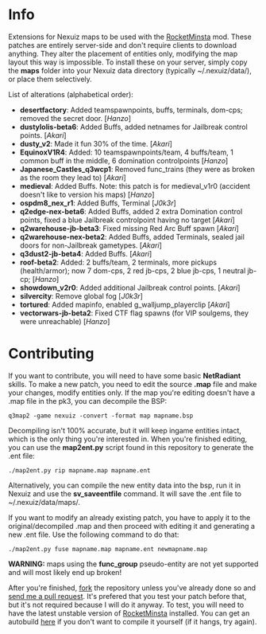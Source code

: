 Info
==============

Extensions for Nexuiz maps to be used with the [RocketMinsta](https://github.com/nexAkari/RocketMinsta) mod. These patches are entirely server-side and don't require clients to download anything. They alter the placement of entities only, modifying the map layout this way is impossible. To install these on your server, simply copy the **maps** folder into your Nexuiz data directory (typically ~/.nexuiz/data/), or place them selectively.

List of alterations (alphabetical order):
* **desertfactory**: Added teamspawnpoints, buffs, terminals, dom-cps; removed the secret door. [_Hanzo_]
* **dustylolis-beta6**: Added Buffs, added netnames for Jailbreak control points. [_Akari_]
* **dusty_v2**: Made it fun 30% of the time. [_Akari_]
* **EquinoxV1R4**: Added: 10 teamspawnpoints/team, 4 buffs/team, 1 common buff in the middle, 6 domination controlpoints [_Hanzo_]
* **Japanese_Castles_q3wcp1**: Removed func_trains (they were as broken as the room they lead to) [_Akari_]
* **medieval**: Added Buffs. Note: this patch is for medieval_v1r0 (accident doesn't like to version his maps) [_Hanzo_]
* **ospdm8_nex_r1**: Added Buffs, Terminal [_J0k3r_]
* **q2edge-nex-beta6**: Added Buffs, added 2 extra Domination control points, fixed a blue Jailbreak controlpoint having no target [_Akari_]
* **q2warehouse-jb-beta3**: Fixed missing Red Arc Buff spawn [_Akari_]
* **q2warehouse-nex-beta2**: Added Buffs, added Terminals, sealed jail doors for non-Jailbreak gametypes. [_Akari_]
* **q3dust2-jb-beta4**: Added Buffs. [_Akari_]
* **roof-beta2**: Added: 2 buffs/team, 2 terminals, more pickups (health/armor); now 7 dom-cps, 2 red jb-cps, 2 blue jb-cps, 1 neutral jb-cp; [_Hanzo_]
* **showdown_v2r0**: Added additional Jailbreak control points. [_Akari_]
* **silvercity**: Remove global fog [_J0k3r_]
* **tortured**: Added mapinfo, enabled g_walljump_playerclip [_Akari_]
* **vectorwars-jb-beta2**: Fixed CTF flag spawns (for VIP soulgems, they were unreachable) [_Hanzo_]

Contributing
==============

If you want to contribute, you will need to have some basic **NetRadiant** skills. To make a new patch, you need to edit the source **.map** file and make your changes, modify entities only. If the map you're editing doesn't have a .map file in the pk3, you can decompile the BSP:

    q3map2 -game nexuiz -convert -format map mapname.bsp

Decompiling isn't 100% accurate, but it will keep ingame entities intact, which is the only thing you're interested in. When you're finished editing, you can use the **map2ent.py** script found in this repository to generate the .ent file:

    ./map2ent.py rip mapname.map mapname.ent

Alternatively, you can compile the new entity data into the bsp, run it in Nexuiz and use the **sv_saveentfile** command. It will save the .ent file to ~/.nexuiz/data/maps/.

If you want to modify an already existing patch, you have to apply it to the original/decompiled .map and then proceed with editing it and generating a new .ent file. Use the following command to do that: 

    ./map2ent.py fuse mapname.map mapname.ent newmapname.map

**WARNING:** maps using the **func_group** pseudo-entity are not yet supported and will most likely end up broken!

After you're finished, [fork](https://help.github.com/articles/fork-a-repo) the repository unless you've already done so and [send me a pull request](https://help.github.com/articles/using-pull-requests). It's prefered that you test your patch before that, but it's not required because I will do it anyway. To test, you will need to have the latest unstable version of [RocketMinsta](https://github.com/nexAkari/RocketMinsta) installed. You can get an autobuild [here](http://rocketminsta.net/) if you don't want to compile it yourself (if it hangs, try again).
